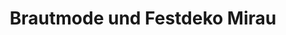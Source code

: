 ---
title: "Brautmode und Festdeko Mirau"
url: /marienheide/brautmode-und-festdeko-mirau/
shop: Andenken
---